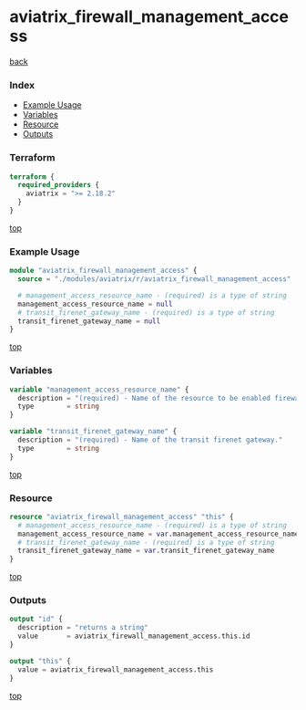 # aviatrix_firewall_management_access

[back](../aviatrix.md)

### Index

- [Example Usage](#example-usage)
- [Variables](#variables)
- [Resource](#resource)
- [Outputs](#outputs)

### Terraform

```terraform
terraform {
  required_providers {
    aviatrix = ">= 2.18.2"
  }
}
```

[top](#index)

### Example Usage

```terraform
module "aviatrix_firewall_management_access" {
  source = "./modules/aviatrix/r/aviatrix_firewall_management_access"

  # management_access_resource_name - (required) is a type of string
  management_access_resource_name = null
  # transit_firenet_gateway_name - (required) is a type of string
  transit_firenet_gateway_name = null
}
```

[top](#index)

### Variables

```terraform
variable "management_access_resource_name" {
  description = "(required) - Name of the resource to be enabled firewall management access."
  type        = string
}

variable "transit_firenet_gateway_name" {
  description = "(required) - Name of the transit firenet gateway."
  type        = string
}
```

[top](#index)

### Resource

```terraform
resource "aviatrix_firewall_management_access" "this" {
  # management_access_resource_name - (required) is a type of string
  management_access_resource_name = var.management_access_resource_name
  # transit_firenet_gateway_name - (required) is a type of string
  transit_firenet_gateway_name = var.transit_firenet_gateway_name
}
```

[top](#index)

### Outputs

```terraform
output "id" {
  description = "returns a string"
  value       = aviatrix_firewall_management_access.this.id
}

output "this" {
  value = aviatrix_firewall_management_access.this
}
```

[top](#index)